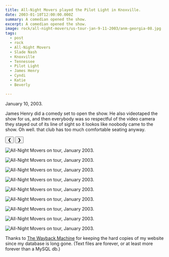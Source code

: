 ```yaml
---
title: All-Night Movers played the Pilot Light in Knoxville.
date: 2003-01-10T12:00:00.000Z
summary: A comedian opened the show.
excerpt: A comedian opened the show.
image: rock/all-night-movers/us-tour-jan-9-11-2003/anm-georgia-08.jpg
tags:
  - post 
  - rock
  - All-Night Movers
  - Slade Nash
  - Knoxville
  - Tennessee
  - Pilot Light
  - James Henry
  - Cyndi
  - Katie
  - Beverly

---
```


January 10, 2003.

James Henry did a comedy set to open the show. He also videotaped the show for us, and then everybody was so respectful of the video camera they stayed out of its line of sight so it lookos like noobody came to the show. Oh well. that club has too much comfortable seating anyway.

<div id="viewport">
    <button id="buttonPrevious">&#10094;</button>
    <button id="buttonNext">&#10095;</button>

![All-Night Movers on tour, January 2003.](/static/img/rock/all-night-movers/us-tour-jan-9-11-2003/anm-georgia-08.jpg)

![All-Night Movers on tour, January 2003.](/static/img/rock/all-night-movers/us-tour-jan-9-11-2003/anm-georgia-09.jpg)

![All-Night Movers on tour, January 2003.](/static/img/rock/all-night-movers/us-tour-jan-9-11-2003/anm-georgia-10.jpg)

![All-Night Movers on tour, January 2003.](/static/img/rock/all-night-movers/us-tour-jan-9-11-2003/anm-georgia-11.jpg)

![All-Night Movers on tour, January 2003.](/static/img/rock/all-night-movers/us-tour-jan-9-11-2003/anm-georgia-12.jpg)

![All-Night Movers on tour, January 2003.](/static/img/rock/all-night-movers/us-tour-jan-9-11-2003/anm-georgia-13.jpg)

![All-Night Movers on tour, January 2003.](/static/img/rock/all-night-movers/us-tour-jan-9-11-2003/anm-georgia-14.jpg)

![All-Night Movers on tour, January 2003.](/static/img/rock/all-night-movers/us-tour-jan-9-11-2003/anm-georgia-15.jpg)

![All-Night Movers on tour, January 2003.](/static/img/rock/pilot-light-photog-unknown.jpg)

</div>
<div id="caption"></div>

Thanks to [The Wayback Machine](https://web.archive.org/web/20040204080957/http://www.allnightmovers.com/) for keeping the hard copies of my website since my database is long gone. (Text files are forever, or at least more forever than a MySQL db.)
